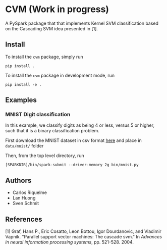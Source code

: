 # CVM (Work in progress)

A PySpark package that that implements Kernel SVM classification based on the Cascading SVM idea presented in [1].

## Install

To install the `cvm` package, simply run

```
pip install .
```

To install the `cvm` package in development mode, run

```
pip install -e .
```

## Examples

### MNIST Digit classification

In this example, we classify digits as being 4 or less, versus 5 or higher,
such that it is a binary classification problem.

First download the MNIST dataset in csv format [here](http://www.pjreddie.com/projects/mnist-in-csv/) and place in `data/mnist/` folder

Then, from the top level directory, run
```
[SPARKDIR]/bin/spark-submit --driver-memory 2g bin/mnist.py
```

## Authors

- Carlos Riquelme
- Lan Huong
- Sven Schmit

## References

[1] Graf, Hans P., Eric Cosatto, Leon Bottou, Igor Dourdanovic, and Vladimir Vapnik. "Parallel support vector machines: The cascade svm." In *Advances in neural information processing systems*, pp. 521-528. 2004.
